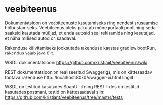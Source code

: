 # veebiteenus

Dokumentatsioon on veebiteenuste kasutamiseks ning nendest arusaamise hõlbustamiseks.
Veebiteenus oleks pakutab mõne portaali poolt ning seda saaksid kasutada müüjad, et enda autosid seal reklaamida ning kasutajad, et näha millised autod on saadaval.

Rakenduse käivitamiseks jooksutada rakenduse kaustas gradlew bootRun, rakendus vajab java 8-t.

WSDL dokumentatsioon: https://github.com/kristjant/veebiteenus/wiki.

REST dokumentatsioon on realiseeritud Swaggeriga, mis on kättesaadav töötava rakenduse http://localhost:8080/swagger-ui.html lingilt.

WSDL on testitud kasutades SoapUI-d ning REST liides on testitud kasutades postmani, testid on kättesaadaval siin: https://github.com/kristjant/veebiteenus/tree/master/tests

